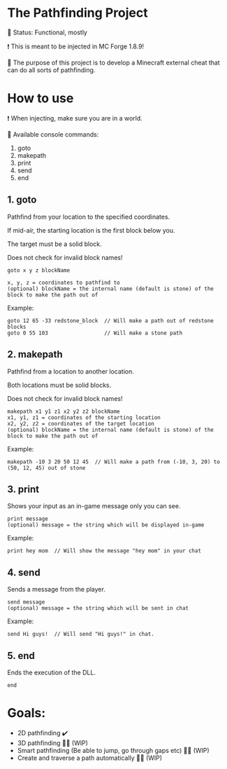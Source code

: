 # The Pathfinding Project

🔡 Status: Functional, mostly

❗ This is meant to be injected in MC Forge 1.8.9!

🤔 The purpose of this project is to develop a Minecraft external cheat that can do all sorts of pathfinding.

# How to use

❗ When injecting, make sure you are in a world.

🧰 Available console commands:
  1. goto
  2. makepath
  3. print
  4. send
  5. end

## 1. goto

Pathfind from your location to the specified coordinates.

If mid-air, the starting location is the first block below you.

The target must be a solid block.

Does not check for invalid block names!

```
goto x y z blockName

x, y, z = coordinates to pathfind to
(optional) blockName = the internal name (default is stone) of the block to make the path out of
```

Example:
```
goto 12 65 -33 redstone_block  // Will make a path out of redstone blocks
goto 0 55 103                  // Will make a stone path
```

## 2. makepath

Pathfind from a location to another location.

Both locations must be solid blocks.

Does not check for invalid block names!

```
makepath x1 y1 z1 x2 y2 z2 blockName
x1, y1, z1 = coordinates of the starting location
x2, y2, z2 = coordinates of the target location
(optional) blockName = the internal name (default is stone) of the block to make the path out of
```

Example:
```
makepath -10 3 20 50 12 45  // Will make a path from (-10, 3, 20) to (50, 12, 45) out of stone
```

## 3. print

Shows your input as an in-game message only you can see.

```
print message
(optional) message = the string which will be displayed in-game
```

Example:
```
print hey mom  // Will show the message "hey mom" in your chat
```

## 4. send

Sends a message from the player.

```
send message
(optional) message = the string which will be sent in chat
```

Example:
```
send Hi guys!  // Will send "Hi guys!" in chat.
```

## 5. end

Ends the execution of the DLL.

```
end
```

# Goals:

- 2D pathfinding ✔️
- 3D pathfinding 👷‍♂️ (WIP)
- Smart pathfinding (Be able to jump, go through gaps etc) 👷‍♂️ (WIP)
- Create and traverse a path automatically 👷‍♂️ (WIP)
